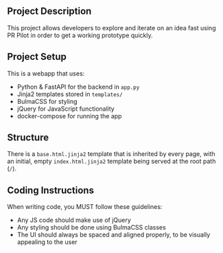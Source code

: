 ## Project Description

This project allows developers to explore and iterate on an idea fast 
using PR Pilot in order to get a working prototype quickly.

## Project Setup
This is a webapp that uses:
- Python & FastAPI for the backend in `app.py`
- Jinja2 templates stored in `templates/`
- BulmaCSS for styling
- jQuery for JavaScript functionality
- docker-compose for running the app

## Structure
There is a `base.html.jinja2` template that is inherited by every page,
with an initial, empty `index.html.jinja2` template being served at the root path (`/`).

## Coding Instructions
When writing code, you MUST follow these guidelines:
- Any JS code should make use of jQuery
- Any styling should be done using BulmaCSS classes
- The UI should always be spaced and aligned properly, to be visually appealing to the user
